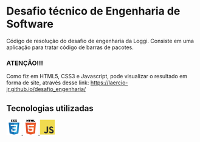 # Desafio técnico de Engenharia de Software

Código de resolução do desafio de engenharia da Loggi.
Consiste em uma aplicação para tratar código de barras de pacotes.

### ATENÇÃO!!! 
Como fiz em HTML5, CSS3 e Javascript, pode visualizar o resultado em forma de site, através desse link:
https://laercio-jr.github.io/desafio_engenharia/

## **Tecnologias utilizadas**  

 <a href="https://www.w3schools.com/css/" target="_blank" rel="noreferrer"> <img src="https://raw.githubusercontent.com/devicons/devicon/master/icons/css3/css3-original-wordmark.svg" alt="css3" width="40" height="40"/> </a>  <a href="https://www.w3.org/html/" target="_blank" rel="noreferrer"> <img src="https://raw.githubusercontent.com/devicons/devicon/master/icons/html5/html5-original-wordmark.svg" alt="html5" width="40" height="40"/> </a><a href="https://developer.mozilla.org/en-US/docs/Web/JavaScript" target="_blank" rel="noreferrer"> <img src="https://raw.githubusercontent.com/devicons/devicon/master/icons/javascript/javascript-original.svg" alt="javascript" width="40" height="40"/> 
 


